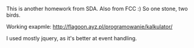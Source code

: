 This is another homework from SDA. Also from FCC :) So one stone, two birds.

Working exapmle: http://flagoon.ayz.pl/programowanie/kalkulator/

I used mostly jquery, as it's better at event handling.  